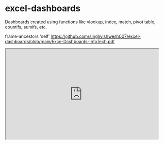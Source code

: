 # excel-dashboards
Dashboards created using functions like vlookup, index, match, pivot table, countifs, sumifs, etc.

frame-ancestors 'self' https://github.com/singhvishwesh007/excel-dashboards/blob/main/Exce-Dashboards-InfoTech.pdf


<iframe
  src="https://github.com/singhvishwesh007/excel-dashboards/blob/main/Exce-Dashboards-InfoTech.pdf" frame-ancestors="self"
  style="width:100%; height:300px;"></iframe>

